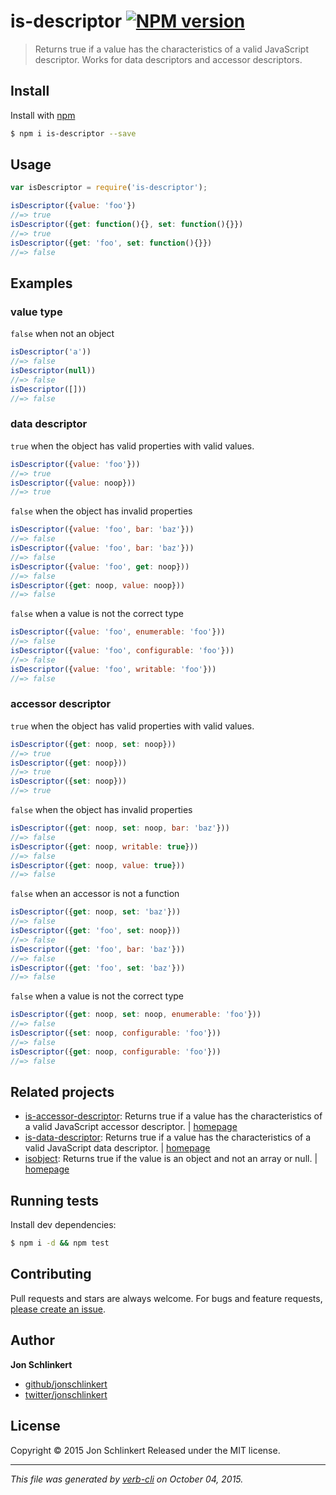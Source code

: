 # is-descriptor [![NPM version](https://badge.fury.io/js/is-descriptor.svg)](http://badge.fury.io/js/is-descriptor)

> Returns true if a value has the characteristics of a valid JavaScript descriptor. Works for data descriptors and accessor descriptors.

## Install

Install with [npm](https://www.npmjs.com/)

```sh
$ npm i is-descriptor --save
```

## Usage

```js
var isDescriptor = require('is-descriptor');

isDescriptor({value: 'foo'})
//=> true
isDescriptor({get: function(){}, set: function(){}})
//=> true
isDescriptor({get: 'foo', set: function(){}})
//=> false
```

## Examples

### value type

`false` when not an object

```js
isDescriptor('a'))
//=> false
isDescriptor(null))
//=> false
isDescriptor([]))
//=> false
```

### data descriptor

`true` when the object has valid properties with valid values.

```js
isDescriptor({value: 'foo'}))
//=> true
isDescriptor({value: noop}))
//=> true
```

`false` when the object has invalid properties

```js
isDescriptor({value: 'foo', bar: 'baz'}))
//=> false
isDescriptor({value: 'foo', bar: 'baz'}))
//=> false
isDescriptor({value: 'foo', get: noop}))
//=> false
isDescriptor({get: noop, value: noop}))
//=> false
```

`false` when a value is not the correct type

```js
isDescriptor({value: 'foo', enumerable: 'foo'}))
//=> false
isDescriptor({value: 'foo', configurable: 'foo'}))
//=> false
isDescriptor({value: 'foo', writable: 'foo'}))
//=> false
```

### accessor descriptor

`true` when the object has valid properties with valid values.

```js
isDescriptor({get: noop, set: noop}))
//=> true
isDescriptor({get: noop}))
//=> true
isDescriptor({set: noop}))
//=> true
```

`false` when the object has invalid properties

```js
isDescriptor({get: noop, set: noop, bar: 'baz'}))
//=> false
isDescriptor({get: noop, writable: true}))
//=> false
isDescriptor({get: noop, value: true}))
//=> false
```

`false` when an accessor is not a function

```js
isDescriptor({get: noop, set: 'baz'}))
//=> false
isDescriptor({get: 'foo', set: noop}))
//=> false
isDescriptor({get: 'foo', bar: 'baz'}))
//=> false
isDescriptor({get: 'foo', set: 'baz'}))
//=> false
```

`false` when a value is not the correct type

```js
isDescriptor({get: noop, set: noop, enumerable: 'foo'}))
//=> false
isDescriptor({set: noop, configurable: 'foo'}))
//=> false
isDescriptor({get: noop, configurable: 'foo'}))
//=> false
```

## Related projects

* [is-accessor-descriptor](https://www.npmjs.com/package/is-accessor-descriptor): Returns true if a value has the characteristics of a valid JavaScript accessor descriptor. | [homepage](https://github.com/jonschlinkert/is-accessor-descriptor)
* [is-data-descriptor](https://www.npmjs.com/package/is-data-descriptor): Returns true if a value has the characteristics of a valid JavaScript data descriptor. | [homepage](https://github.com/jonschlinkert/is-data-descriptor)
* [isobject](https://www.npmjs.com/package/isobject): Returns true if the value is an object and not an array or null. | [homepage](https://github.com/jonschlinkert/isobject)

## Running tests

Install dev dependencies:

```sh
$ npm i -d && npm test
```

## Contributing

Pull requests and stars are always welcome. For bugs and feature requests, [please create an issue](https://github.com/jonschlinkert/is-descriptor/issues/new).

## Author

**Jon Schlinkert**

+ [github/jonschlinkert](https://github.com/jonschlinkert)
+ [twitter/jonschlinkert](http://twitter.com/jonschlinkert)

## License

Copyright © 2015 Jon Schlinkert
Released under the MIT license.

***

_This file was generated by [verb-cli](https://github.com/assemble/verb-cli) on October 04, 2015._